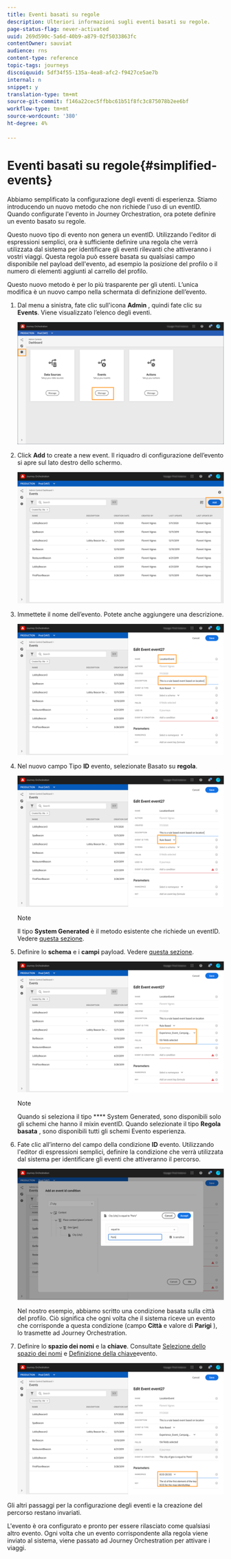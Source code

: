 ```yaml
---
title: Eventi basati su regole
description: Ulteriori informazioni sugli eventi basati su regole.
page-status-flag: never-activated
uuid: 269d590c-5a6d-40b9-a879-02f5033863fc
contentOwner: sauviat
audience: rns
content-type: reference
topic-tags: journeys
discoiquuid: 5df34f55-135a-4ea8-afc2-f9427ce5ae7b
internal: n
snippet: y
translation-type: tm+mt
source-git-commit: f146a22cec5ffbbc61b51f8fc3c875078b2ee6bf
workflow-type: tm+mt
source-wordcount: '380'
ht-degree: 4%

---
```



# Eventi basati su regole{#simplified-events}

Abbiamo semplificato la configurazione degli eventi di esperienza. Stiamo introducendo un nuovo metodo che non richiede l&#39;uso di un eventID. Quando configurate l&#39;evento in Journey Orchestration, ora potete definire un evento basato su regole.

Questo nuovo tipo di evento non genera un eventID. Utilizzando l&#39;editor di espressioni semplici, ora è sufficiente definire una regola che verrà utilizzata dal sistema per identificare gli eventi rilevanti che attiveranno i vostri viaggi. Questa regola può essere basata su qualsiasi campo disponibile nel payload dell&#39;evento, ad esempio la posizione del profilo o il numero di elementi aggiunti al carrello del profilo.

Questo nuovo metodo è per lo più trasparente per gli utenti. L’unica modifica è un nuovo campo nella schermata di definizione dell’evento.

1. Dal menu a sinistra, fate clic sull&#39;icona **Admin** , quindi fate clic su **Events**. Viene visualizzato l’elenco degli eventi.

   ![](../assets/alpha-event1.png)

1. Click **Add** to create a new event. Il riquadro di configurazione dell’evento si apre sul lato destro dello schermo.

   ![](../assets/alpha-event2.png)

1. Immettete il nome dell’evento. Potete anche aggiungere una descrizione.

   ![](../assets/alpha-event3.png)

1. Nel nuovo campo Tipo **ID** evento, selezionate Basato su **regola**.

   ![](../assets/alpha-event4.png)

   >[!NOTE]
   >
   >Il tipo **System Generated** è il metodo esistente che richiede un eventID. Vedere [questa sezione](../event/about-events.md).

1. Definire lo **schema** e i **campi** payload. Vedere [questa sezione](../event/defining-the-payload-fields.md).

   ![](../assets/alpha-event5.png)

   >[!NOTE]
   >
   >Quando si seleziona il tipo **** System Generated, sono disponibili solo gli schemi che hanno il mixin eventID. Quando selezionate il tipo **Regola basata** , sono disponibili tutti gli schemi Evento esperienza.

1. Fate clic all’interno del campo della condizione **ID** evento. Utilizzando l&#39;editor di espressioni semplici, definire la condizione che verrà utilizzata dal sistema per identificare gli eventi che attiveranno il percorso.

   ![](../assets/alpha-event6.png)

   Nel nostro esempio, abbiamo scritto una condizione basata sulla città del profilo. Ciò significa che ogni volta che il sistema riceve un evento che corrisponde a questa condizione (campo **Città** e valore di **Parigi** ), lo trasmette ad Journey Orchestration.

1. Definire lo **spazio dei nomi** e la **chiave**. Consultate [Selezione dello spazio dei nomi](../event/selecting-the-namespace.md) e [Definizione della chiave](../event/defining-the-event-key.md)evento.

   ![](../assets/alpha-event7.png)

Gli altri passaggi per la configurazione degli eventi e la creazione del percorso restano invariati.

L&#39;evento è ora configurato e pronto per essere rilasciato come qualsiasi altro evento. Ogni volta che un evento corrispondente alla regola viene inviato al sistema, viene passato ad Journey Orchestration per attivare i viaggi.

